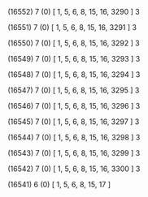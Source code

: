 (16552) 7 (0) [ 1, 5, 6, 8, 15, 16, 3290 ] 3 


(16551) 7 (0) [ 1, 5, 6, 8, 15, 16, 3291 ] 3 


(16550) 7 (0) [ 1, 5, 6, 8, 15, 16, 3292 ] 3 


(16549) 7 (0) [ 1, 5, 6, 8, 15, 16, 3293 ] 3 


(16548) 7 (0) [ 1, 5, 6, 8, 15, 16, 3294 ] 3 


(16547) 7 (0) [ 1, 5, 6, 8, 15, 16, 3295 ] 3 


(16546) 7 (0) [ 1, 5, 6, 8, 15, 16, 3296 ] 3 


(16545) 7 (0) [ 1, 5, 6, 8, 15, 16, 3297 ] 3 


(16544) 7 (0) [ 1, 5, 6, 8, 15, 16, 3298 ] 3 


(16543) 7 (0) [ 1, 5, 6, 8, 15, 16, 3299 ] 3 


(16542) 7 (0) [ 1, 5, 6, 8, 15, 16, 3300 ] 3 


(16541) 6 (0) [ 1, 5, 6, 8, 15, 17 ]  

